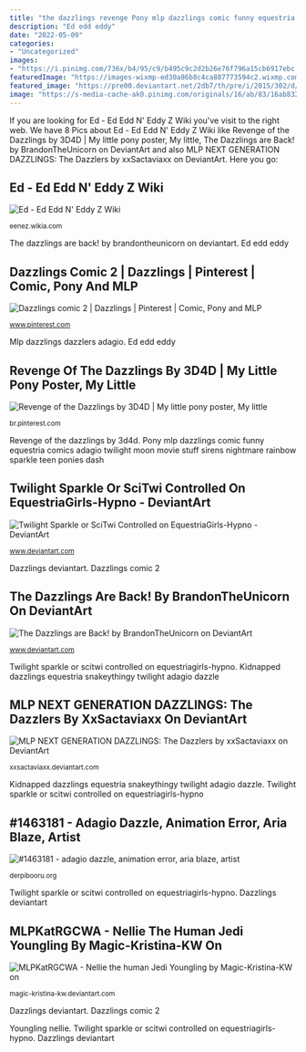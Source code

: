 ```yaml
---
title: "the dazzlings revenge Pony mlp dazzlings comic funny equestria comics adagio twilight moon movie stuff sirens nightmare rainbow sparkle teen ponies dash"
description: "Ed edd eddy"
date: "2022-05-09"
categories:
- "Uncategorized"
images:
- "https://i.pinimg.com/736x/b4/95/c9/b495c9c2d2b26e76f796a15cb6917ebc.jpg"
featuredImage: "https://images-wixmp-ed30a86b8c4ca887773594c2.wixmp.com/f/99edb6c8-9ed3-43dd-9889-190d26f6c49f/depktaq-58b64848-3e39-46ec-9e74-a28672d74a78.png?token=eyJ0eXAiOiJKV1QiLCJhbGciOiJIUzI1NiJ9.eyJzdWIiOiJ1cm46YXBwOjdlMGQxODg5ODIyNjQzNzNhNWYwZDQxNWVhMGQyNmUwIiwiaXNzIjoidXJuOmFwcDo3ZTBkMTg4OTgyMjY0MzczYTVmMGQ0MTVlYTBkMjZlMCIsIm9iaiI6W1t7InBhdGgiOiJcL2ZcLzk5ZWRiNmM4LTllZDMtNDNkZC05ODg5LTE5MGQyNmY2YzQ5ZlwvZGVwa3RhcS01OGI2NDg0OC0zZTM5LTQ2ZWMtOWU3NC1hMjg2NzJkNzRhNzgucG5nIn1dXSwiYXVkIjpbInVybjpzZXJ2aWNlOmZpbGUuZG93bmxvYWQiXX0.qg0NSp4MKz-SwTK6FzJujP9CWWxouYxjLDqo6_HHlnE"
featured_image: "https://pre00.deviantart.net/2db7/th/pre/i/2015/302/d/f/mlp_next_generation_dazzlings__the_dazzlers_by_xxsactaviaxx-d9es6dh.png"
image: "https://s-media-cache-ak0.pinimg.com/originals/16/ab/83/16ab832ef3dad91ce5afcaa608acb1ce.jpg"
---
```


If you are looking for Ed - Ed Edd N&#039; Eddy Z Wiki you've visit to the right web. We have 8 Pics about Ed - Ed Edd N&#039; Eddy Z Wiki like Revenge of the Dazzlings by 3D4D | My little pony poster, My little, The Dazzlings are Back! by BrandonTheUnicorn on DeviantArt and also MLP NEXT GENERATION DAZZLINGS: The Dazzlers by xxSactaviaxx on DeviantArt. Here you go:

## Ed - Ed Edd N&#039; Eddy Z Wiki

![Ed - Ed Edd N&#039; Eddy Z Wiki](http://images2.wikia.nocookie.net/__cb20101202223620/eenez/images/1/11/Edpic.png "Youngling nellie")

<small>eenez.wikia.com</small>

The dazzlings are back! by brandontheunicorn on deviantart. Ed edd eddy

## Dazzlings Comic 2 | Dazzlings | Pinterest | Comic, Pony And MLP

![Dazzlings comic 2 | Dazzlings | Pinterest | Comic, Pony and MLP](https://s-media-cache-ak0.pinimg.com/originals/16/ab/83/16ab832ef3dad91ce5afcaa608acb1ce.jpg "Ed edd eddy")

<small>www.pinterest.com</small>

Mlp dazzlings dazzlers adagio. Ed edd eddy

## Revenge Of The Dazzlings By 3D4D | My Little Pony Poster, My Little

![Revenge of the Dazzlings by 3D4D | My little pony poster, My little](https://i.pinimg.com/736x/b4/95/c9/b495c9c2d2b26e76f796a15cb6917ebc.jpg "Dazzlings deviantart")

<small>br.pinterest.com</small>

Revenge of the dazzlings by 3d4d. Pony mlp dazzlings comic funny equestria comics adagio twilight moon movie stuff sirens nightmare rainbow sparkle teen ponies dash

## Twilight Sparkle Or SciTwi Controlled On EquestriaGirls-Hypno - DeviantArt

![Twilight Sparkle or SciTwi Controlled on EquestriaGirls-Hypno - DeviantArt](https://images-wixmp-ed30a86b8c4ca887773594c2.wixmp.com/f/99edb6c8-9ed3-43dd-9889-190d26f6c49f/depktaq-58b64848-3e39-46ec-9e74-a28672d74a78.png?token=eyJ0eXAiOiJKV1QiLCJhbGciOiJIUzI1NiJ9.eyJzdWIiOiJ1cm46YXBwOjdlMGQxODg5ODIyNjQzNzNhNWYwZDQxNWVhMGQyNmUwIiwiaXNzIjoidXJuOmFwcDo3ZTBkMTg4OTgyMjY0MzczYTVmMGQ0MTVlYTBkMjZlMCIsIm9iaiI6W1t7InBhdGgiOiJcL2ZcLzk5ZWRiNmM4LTllZDMtNDNkZC05ODg5LTE5MGQyNmY2YzQ5ZlwvZGVwa3RhcS01OGI2NDg0OC0zZTM5LTQ2ZWMtOWU3NC1hMjg2NzJkNzRhNzgucG5nIn1dXSwiYXVkIjpbInVybjpzZXJ2aWNlOmZpbGUuZG93bmxvYWQiXX0.qg0NSp4MKz-SwTK6FzJujP9CWWxouYxjLDqo6_HHlnE "Mlp next generation dazzlings: the dazzlers by xxsactaviaxx on deviantart")

<small>www.deviantart.com</small>

Dazzlings deviantart. Dazzlings comic 2

## The Dazzlings Are Back! By BrandonTheUnicorn On DeviantArt

![The Dazzlings are Back! by BrandonTheUnicorn on DeviantArt](https://pre00.deviantart.net/8b8e/th/pre/f/2017/146/6/1/the_dazzlings_are_back__by_brandontheunicorn-dbajrkr.png "Dazzlings comic 2")

<small>www.deviantart.com</small>

Twilight sparkle or scitwi controlled on equestriagirls-hypno. Kidnapped dazzlings equestria snakeythingy twilight adagio dazzle

## MLP NEXT GENERATION DAZZLINGS: The Dazzlers By XxSactaviaxx On DeviantArt

![MLP NEXT GENERATION DAZZLINGS: The Dazzlers by xxSactaviaxx on DeviantArt](https://pre00.deviantart.net/2db7/th/pre/i/2015/302/d/f/mlp_next_generation_dazzlings__the_dazzlers_by_xxsactaviaxx-d9es6dh.png "Revenge of the dazzlings by 3d4d")

<small>xxsactaviaxx.deviantart.com</small>

Kidnapped dazzlings equestria snakeythingy twilight adagio dazzle. Twilight sparkle or scitwi controlled on equestriagirls-hypno

## #1463181 - Adagio Dazzle, Animation Error, Aria Blaze, Artist

![#1463181 - adagio dazzle, animation error, aria blaze, artist](https://derpicdn.net/img/view/2017/6/16/1463181__safe_artist-colon-soniclegacy1_adagio+dazzle_aria+blaze_equestria+girls_animation+error_breasts_busty+adagio+dazzle_clothes_human+coloration_p.png "Youngling nellie")

<small>derpibooru.org</small>

Twilight sparkle or scitwi controlled on equestriagirls-hypno. Dazzlings deviantart

## MLPKatRGCWA - Nellie The Human Jedi Youngling By Magic-Kristina-KW On

![MLPKatRGCWA - Nellie the human Jedi Youngling by Magic-Kristina-KW on](https://orig00.deviantart.net/8cfe/f/2016/100/a/f/mlpkatrgcwa___nellie_the_human_jedi_youngling_by_magic_kristina_kw-d9ygkev.png "Ed edd eddy")

<small>magic-kristina-kw.deviantart.com</small>

Dazzlings deviantart. Dazzlings comic 2

Youngling nellie. Twilight sparkle or scitwi controlled on equestriagirls-hypno. Dazzlings deviantart
